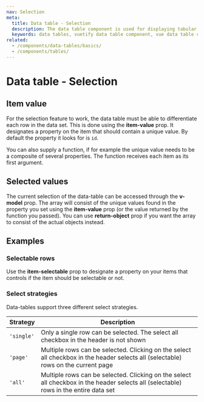 ```yaml
---
nav: Selection
meta:
  title: Data table - Selection
  description: The data table component is used for displaying tabular data in a way that is easy for users to scan. It includes sorting, searching, pagination and selection.
  keywords: data tables, vuetify data table component, vue data table component
related:
  - /components/data-tables/basics/
  - /components/tables/
---
```


# Data table - Selection

## Item value

For the selection feature to work, the data table must be able to differentiate each row in the data set. This is done using the **item-value** prop. It designates a property on the item that should contain a unique value. By default the property it looks for is `id`.

You can also supply a function, if for example the unique value needs to be a composite of several properties. The function receives each item as its first argument.

<example file="v-data-table/prop-item-value" />

## Selected values

The current selection of the data-table can be accessed through the **v-model** prop. The array will consist of the unique values found in the property you set using the **item-value** prop (or the value returned by the function you passed). You can use **return-object** prop if you want the array to consist of the actual objects instead.

<example file="v-data-table/prop-return-object" />

<entry />

## Examples

### Selectable rows

Use the **item-selectable** prop to designate a property on your items that controls if the item should be selectable or not.

<example file="v-data-table/prop-item-selectable" />

### Select strategies

Data-tables support three different select strategies.

|Strategy|Description|
|-|-|
|`'single'`|Only a single row can be selected. The select all checkbox in the header is not shown|
|`'page'`|Multiple rows can be selected. Clicking on the select all checkbox in the header selects all (selectable) rows on the current page|
|`'all'`|Multiple rows can be selected. Clicking on the select all checkbox in the header selects all (selectable) rows in the entire data set|

<example file="v-data-table/prop-select-strategy" />

